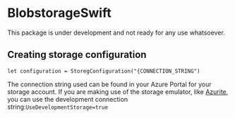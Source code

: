 # BlobstorageSwift

This package is under development and not ready for any use whatsoever.

## Creating storage configuration
```
let configuration = StoregConfiguration("{CONNECTION_STRING")
```
The connection string used can be found in your Azure Portal for your storage account.
If you are making use of the storage emulator, like [Azurite](https://github.com/Azure/Azurite), you can use the development connection string:`UseDevelopmentStorage=true`
